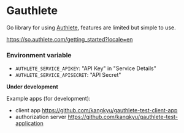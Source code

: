 # Gauthlete

Go library for using [Authlete](https://www.authlete.com/), features are limited
but simple to use.

https://so.authlete.com/getting_started?locale=en

### Environment variable
- `AUTHLETE_SERVICE_APIKEY`: "API Key" in "Service Details"
- `AUTHLETE_SERVICE_APISECRET`: "API Secret"

**Under development**

Example apps (for development):
- client app https://github.com/kangkyu/gauthlete-test-client-app
- authorization server https://github.com/kangkyu/gauthlete-test-application
